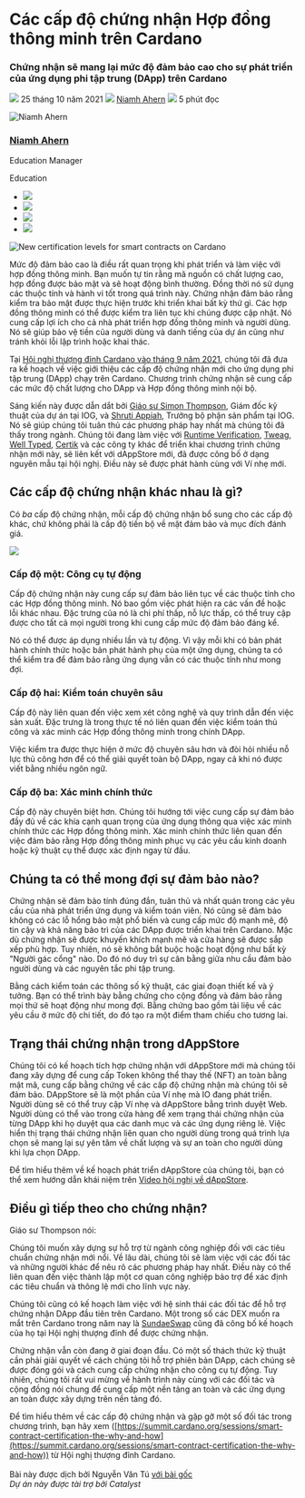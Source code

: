 # Các cấp độ chứng nhận Hợp đồng thông minh trên Cardano

### **Chứng nhận sẽ mang lại mức độ đảm bảo cao cho sự phát triển của ứng dụng phi tập trung (DApp) trên Cardano**

![](img/2021-10-25-new-certification-levels-for-smart-contracts-on-cardano.002.png) 25 tháng 10 năm 2021 ![](img/2021-10-25-new-certification-levels-for-smart-contracts-on-cardano.002.png) [Niamh Ahern](tmp//en/blog/authors/niamh-ahern/page-1/) ![](img/2021-10-25-new-certification-levels-for-smart-contracts-on-cardano.003.png) 5 phút đọc

![Niamh Ahern](img/2021-10-25-new-certification-levels-for-smart-contracts-on-cardano.004.png)[](tmp//en/blog/authors/niamh-ahern/page-1/)

### [**Niamh Ahern**](tmp//en/blog/authors/niamh-ahern/page-1/)

Education Manager

Education

- ![](img/2021-10-25-new-certification-levels-for-smart-contracts-on-cardano.005.png)[](mailto:niamh.ahern@iohk.io "Email")
- ![](img/2021-10-25-new-certification-levels-for-smart-contracts-on-cardano.006.png)[](https://www.linkedin.com/in/niamh-ahern-67849949/ "LinkedIn")
- ![](img/2021-10-25-new-certification-levels-for-smart-contracts-on-cardano.007.png)[](https://twitter.com/nahern_iohk?lang=en "Twitter")
- ![](img/2021-10-25-new-certification-levels-for-smart-contracts-on-cardano.008.png)[](https://github.com/nahern "GitHub")

![New certification levels for smart contracts on Cardano](img/2021-10-25-new-certification-levels-for-smart-contracts-on-cardano.009.jpeg)

Mức độ đảm bảo cao là điều rất quan trọng khi phát triển và làm việc với hợp đồng thông minh. Bạn muốn tự tin rằng mã nguồn có chất lượng cao, hợp đồng được bảo mật và sẽ hoạt động bình thường. Đồng thời nó sử dụng các thuộc tính và hành vi tốt trong quá trình này. Chứng nhận đảm bảo rằng kiểm tra bảo mật được thực hiện trước khi triển khai bất kỳ thứ gì. Các hợp đồng thông minh có thể được kiểm tra liên tục khi chúng được cập nhật. Nó cung cấp lợi ích cho cả nhà phát triển hợp đồng thông minh và người dùng. Nó sẽ giúp bảo vệ tiền của người dùng và danh tiếng của dự án cũng như tránh khỏi lỗi lập trình hoặc khai thác.

Tại [Hội nghị thượng đỉnh Cardano vào tháng 9 năm 2021](https://summit.cardano.org/), chúng tôi đã đưa ra kế hoạch về việc giới thiệu các cấp độ chứng nhận mới cho ứng dụng phi tập trung (DApp) chạy trên Cardano. Chương trình chứng nhận sẽ cung cấp các mức độ chất lượng cho DApp và Hợp đồng thông minh nội bộ.

Sáng kiến này được dẫn dắt bởi [Giáo sư Simon Thompson](https://iohk.io/en/team/simon-thompson), Giám đốc kỹ thuật của dự án tại IOG, và [Shruti Appiah](https://iohk.io/en/team/shruti-appiah), Trưởng bộ phận sản phẩm tại IOG. Nó sẽ giúp chúng tôi tuân thủ các phương pháp hay nhất mà chúng tôi đã thấy trong ngành. Chúng tôi đang làm việc với [Runtime Verification](https://runtimeverification.com/), [Tweag](https://www.tweag.io/), [Well Typed](https://well-typed.com/), [Certik](https://www.certik.io/) và các công ty khác để triển khai chương trình chứng nhận mới này, sẽ liên kết với dAppStore mới, đã được công bố ở dạng nguyên mẫu tại hội nghị. Điều này sẽ được phát hành cùng với Ví nhẹ mới.

## **Các cấp độ chứng nhận khác nhau là gì?**

Có *ba* cấp độ chứng nhận, mỗi cấp độ chứng nhận bổ sung cho các cấp độ khác, chứ không phải là cấp độ tiến bộ về mặt đảm bảo và mục đích đánh giá.

![](img/2021-10-25-new-certification-levels-for-smart-contracts-on-cardano.010.png)

### **Cấp độ một: Công cụ tự động**

Cấp độ chứng nhận này cung cấp sự đảm bảo liên tục về các thuộc tính cho các Hợp đồng thông minh. Nó bao gồm việc phát hiện ra các vấn đề hoặc lỗi khác nhau. Đặc trưng của nó là chi phí thấp, nỗ lực thấp, có thể truy cập được cho tất cả mọi người trong khi cung cấp mức độ đảm bảo đáng kể.

Nó có thể được áp dụng nhiều lần và tự động. Vì vậy mỗi khi có bản phát hành chính thức hoặc bản phát hành phụ của một ứng dụng, chúng ta có thể kiểm tra để đảm bảo rằng ứng dụng vẫn có các thuộc tính như mong đợi.

### **Cấp độ hai: Kiểm toán chuyên sâu**

Cấp độ này liên quan đến việc xem xét công nghệ và quy trình dẫn đến việc sản xuất. Đặc trưng là trong thực tế nó liên quan đến việc kiểm toán thủ công và xác minh các Hợp đồng thông minh trong chính DApp.

Việc kiểm tra được thực hiện ở mức độ chuyên sâu hơn và đòi hỏi nhiều nỗ lực thủ công hơn để có thể giải quyết toàn bộ DApp, ngay cả khi nó được viết bằng nhiều ngôn ngữ.

### **Cấp độ ba: Xác minh chính thức**

Cấp độ này chuyên biệt hơn. Chúng tôi hướng tới việc cung cấp sự đảm bảo đầy đủ về các khía cạnh quan trọng của ứng dụng thông qua việc xác minh chính thức các Hợp đồng thông minh. Xác minh chính thức liên quan đến việc đảm bảo rằng Hợp đồng thông minh phục vụ các yêu cầu kinh doanh hoặc kỹ thuật cụ thể được xác định ngay từ đầu.

## **Chúng ta có thể mong đợi sự đảm bảo nào?**

Chứng nhận sẽ đảm bảo tính đúng đắn, tuân thủ và nhất quán trong các yêu cầu của nhà phát triển ứng dụng và kiểm toán viên. Nó cũng sẽ đảm bảo không có các lỗ hổng bảo mật phổ biến và cung cấp mức độ mạnh mẽ, độ tin cậy và khả năng bảo trì của các DApp được triển khai trên Cardano. Mặc dù chứng nhận sẽ được khuyến khích mạnh mẽ và cửa hàng sẽ được sắp xếp phù hợp. Tuy nhiên, nó sẽ không bắt buộc hoặc hoạt động như bất kỳ "Người gác cổng" nào. Do đó nó duy trì sự cân bằng giữa nhu cầu đảm bảo người dùng và các nguyên tắc phi tập trung.

Bằng cách kiểm toán các thông số kỹ thuật, các giai đoạn thiết kế và ý tưởng. Bạn có thể trình bày bằng chứng cho cộng đồng và đảm bảo rằng mọi thứ sẽ hoạt động như mong đợi. Bằng chứng bao gồm tài liệu về các yêu cầu ở mức độ chi tiết, do đó tạo ra một điểm tham chiếu cho tương lai.

## **Trạng thái chứng nhận trong dAppStore**

Chúng tôi có kế hoạch tích hợp chứng nhận với dAppStore mới mà chúng tôi đang xây dựng để cung cấp Token không thể thay thế (NFT) an toàn bằng mật mã, cung cấp bằng chứng về các cấp độ chứng nhận mà chúng tôi sẽ đảm bảo. DAppStore sẽ là một phần của Ví nhẹ mà IO đang phát triển. Người dùng sẽ có thể truy cập Ví nhẹ và dAppStore bằng trình duyệt Web. Người dùng có thể vào trong cửa hàng để xem trạng thái chứng nhận của từng DApp khi họ duyệt qua các danh mục và các ứng dụng riêng lẻ. Việc hiển thị trạng thái chứng nhận liên quan cho người dùng trong quá trình lựa chọn sẽ mang lại sự yên tâm về chất lượng và sự an toàn cho người dùng khi lựa chọn DApp.

Để tìm hiểu thêm về kế hoạch phát triển dAppStore của chúng tôi, bạn có thể xem hướng dẫn khái niệm trên [Video hội nghị về dAppStore](https://summit.cardano.org/sessions/redefining-dapp-discovery-bringing-dapps-to-the-mass-market).

## **Điều gì tiếp theo cho chứng nhận?**

Giáo sư Thompson nói:

Chúng tôi muốn xây dựng sự hỗ trợ từ ngành công nghiệp đối với các tiêu chuẩn chứng nhận mới nổi. Về lâu dài, chúng tôi sẽ làm việc với các đối tác và những người khác để nêu rõ các phương pháp hay nhất. Điều này có thể liên quan đến việc thành lập một cơ quan công nghiệp bảo trợ để xác định các tiêu chuẩn và thông lệ mới cho lĩnh vực này.

Chúng tôi cũng có kế hoạch làm việc với hệ sinh thái các đối tác để hỗ trợ chứng nhận DApp đầu tiên trên Cardano. Một trong số các DEX muốn ra mắt trên Cardano trong năm nay là [SundaeSwap](https://sundaeswap.finance/) cũng đã công bố kế hoạch của họ tại Hội nghị thượng đỉnh để được chứng nhận.

Chứng nhận vẫn còn đang ở giai đoạn đầu. Có một số thách thức kỹ thuật cần phải giải quyết về cách chúng tôi hỗ trợ phiên bản DApp, cách chúng sẽ được đóng gói và cách cung cấp chứng nhận cho công cụ tự động. Tuy nhiên, chúng tôi rất vui mừng về hành trình này cùng với các đối tác và cộng đồng nói chung để cung cấp một nền tảng an toàn và các ứng dụng an toàn được xây dựng trên nền tảng đó.

Để tìm hiểu thêm về các cấp độ chứng nhận và gặp gỡ một số đối tác trong chương trình, bạn hãy xem ([https://summit.cardano.org/sessions/smart-contract-certification-the-why-and-how](https://summit.cardano.org/sessions/smart-contract-certification-the-why-and-how)) từ Hội nghị thượng đỉnh Cardano.<br><br>Bài này được dịch bởi Nguyễn Văn Tú [với bài gốc](https://iohk.io/en/blog/posts/2021/10/25/new-certification-levels-for-smart-contracts-on-cardano/)<br>*Dự án này được tài trợ bởi Catalyst*

